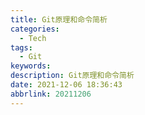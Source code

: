 ```yaml
---
title: Git原理和命令简析
categories: 
  - Tech
tags: 
  - Git
keywords: 
description: Git原理和命令简析
date: 2021-12-06 18:36:43
abbrlink: 20211206
---
```


